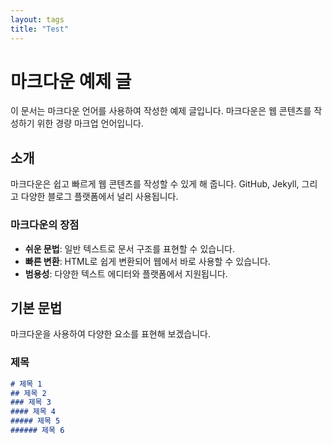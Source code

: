 ```yaml
---
layout: tags
title: "Test"
---
```


# 마크다운 예제 글

이 문서는 마크다운 언어를 사용하여 작성한 예제 글입니다. 마크다운은 웹 콘텐츠를 작성하기 위한 경량 마크업 언어입니다.

## 소개

마크다운은 쉽고 빠르게 웹 콘텐츠를 작성할 수 있게 해 줍니다. GitHub, Jekyll, 그리고 다양한 블로그 플랫폼에서 널리 사용됩니다.

### 마크다운의 장점

- **쉬운 문법**: 일반 텍스트로 문서 구조를 표현할 수 있습니다.
- **빠른 변환**: HTML로 쉽게 변환되어 웹에서 바로 사용할 수 있습니다.
- **범용성**: 다양한 텍스트 에디터와 플랫폼에서 지원됩니다.

## 기본 문법

마크다운을 사용하여 다양한 요소를 표현해 보겠습니다.

### 제목

```markdown
# 제목 1
## 제목 2
### 제목 3
#### 제목 4
##### 제목 5
###### 제목 6

